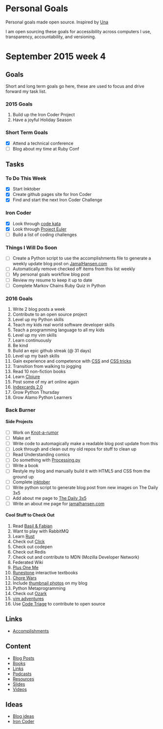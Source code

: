 Personal Goals
==============

Personal goals made open source.  Inspired by [Una](http://una.im/personal-goals-guide/)

I am open sourcing these goals for accessibility across computers I use, transparency, accountability, and versioning.

# September 2015 week 4

## Goals
Short and long term goals go here, these are used to focus and drive forward my task list.

### 2015 Goals
1. Build up the Iron Coder Project
2. Have a joyful Holiday Season

### Short Term Goals
- [X] Attend a technical conference
- [ ] Blog about my time at Ruby Conf

## Tasks

### To Do This Week

- [X] Start Inktober
- [X] Create github pages site for Iron Coder
- [X] Find and start the next Iron Coder Challenge

### Iron Coder

- [X] Look through [code kata](http://codekata.com/)
- [X] Look through [Project Euler](https://projecteuler.net/)
- [ ] Build a list of coding challenges

### Things I Will Do Soon
- [ ] Create a Python script to use the accomplishments file to generate a weekly update blog post on [JamalHansen.com](http://jamalhansen.com)
- [ ] Automatically remove checked off items from this list weekly
- [ ] My personal goals workflow blog post
- [ ] Review my resume to keep it up to date
- [ ] Complete Markov Chains Ruby Quiz in Python

### 2016 Goals
1. Write 2 blog posts a week
2. Contribute to an open source project
3. Level up my Python skills
4. Teach my kids real world software developer skills
5. Teach a programming language to all my kids
6. Level up my vim skills
7. Learn continuously
8. Be kind
9. Build an epic github streak (@ 31 days)
10. Level up my bash skills
11. Gain experience and competence with [CSS](https://developer.mozilla.org/en-US/docs/Web/CSS) and [CSS tricks](http://css-tricks.com)
13. Transition from walking to jogging
14. Read 10 non-fiction books
15. Learn [Clojure](http://clojure.org/)
16. Post some of my art online again
17. [Indexcards 2.0](http://thedaily3x5.com)
18. Grow Python Thursday
19. Grow Alamo Python Learners

### Back Burner

#### Side Projects
- [ ] Work on [Knot-a-rumor](https://github.com/jamalhansen/knot-a-rumor)
- [ ] Make art
- [ ] Write code to automagically make a readable blog post update from this
- [ ] Look through and clean out my old repos for stuff to clean up
- [ ] Read Understanding comics
- [ ] Do something with [Processing.py](http://py.processing.org/)
- [ ] Write a book
- [ ] Restyle my blog and manually build it with HTML5 and CSS from the ground up
- [ ] Complete [inktober](http://inktober.com)
- [ ] Write python script to generate blog post from new images on The Daily 3x5
- [ ] Add about me page to [The Daily 3x5](http://thedaily3x5.com)
- [ ] Write an about me page for [jamalhansen.com](http://jamalhansen.com)

#### Cool Stuff to Check Out
1. Read [Basil & Fabian](http://blog.jamisbuck.org/)
1. Want to play with RabbitMQ
2. Learn [Rust](https://www.rust-lang.org/)
6. Check out [Click](http://click.pocoo.org/4/)
9. Check out codepen
10. Check out Redis
11. Check out and contribute to MDN (Mozilla Developer Network)
12. Federated Wiki
13. [Plus One Me](http://plusoneme.com)
14. [Runestone](http://runestoneinteractive.org/) interactive textbooks
15. [Chore Wars](http://chorewars.com)
16. Include [thumbnail photos](http://stackoverflow.com/questions/19274463/what-is-link-rel-image-src) on my blog
17. Python Metaprogramming
18. Check out [Ozark](https://ozark.cc/)
19. [vim adventures](http://vim-adventures.com/)
20. Use [Code Triage](http://www.codetriage.com/) to contribute to open source

## Links

* [Accomplishments](https://github.com/jamalhansen/personal-goals/tree/master/accomplishments)

## Content

* [Blog Posts](https://github.com/jamalhansen/personal-goals/blob/master/content-list/blog-posts.md)
* [Books](https://github.com/jamalhansen/personal-goals/blob/master/content-list/books.md)
* [Links](https://github.com/jamalhansen/personal-goals/blob/master/content-list/links.md)
* [Podcasts](https://github.com/jamalhansen/personal-goals/blob/master/content-list/podcasts.md)
* [Resources](https://github.com/jamalhansen/personal-goals/blob/master/content-list/resources.md)
* [Slides](https://github.com/jamalhansen/personal-goals/blob/master/content-list/slides.md)
* [Videos](https://github.com/jamalhansen/personal-goals/blob/master/content-list/videos.md)

## Ideas

* [Blog ideas](https://github.com/jamalhansen/personal-goals/blob/master/ideas/blog-ideas.md)
* [Iron Coder](https://github.com/jamalhansen/personal-goals/blob/master/ideas/iron-coder.md)
